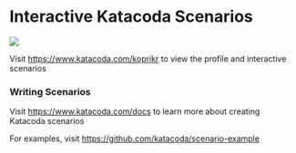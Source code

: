 # Interactive Katacoda Scenarios

[![](http://shields.katacoda.com/katacoda/koprikr/count.svg)](https://www.katacoda.com/koprikr "Get your profile on Katacoda.com")

Visit https://www.katacoda.com/koprikr to view the profile and interactive scenarios

### Writing Scenarios
Visit https://www.katacoda.com/docs to learn more about creating Katacoda scenarios

For examples, visit https://github.com/katacoda/scenario-example
